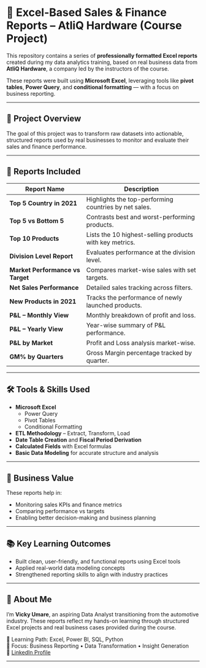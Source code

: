 # 📄 Excel-Based Sales & Finance Reports – AtliQ Hardware (Course Project)

This repository contains a series of **professionally formatted Excel reports** created during my data analytics training, based on real business data from **AtliQ Hardware**, a company led by the instructors of the course.

These reports were built using **Microsoft Excel**, leveraging tools like **pivot tables**, **Power Query**, and **conditional formatting** — with a focus on business reporting.

---

## 📌 Project Overview

The goal of this project was to transform raw datasets into actionable, structured reports used by real businesses to monitor and evaluate their sales and finance performance.

---

## 📁 Reports Included

| Report Name                       | Description |
|----------------------------------|-------------|
| **Top 5 Country in 2021**        | Highlights the top-performing countries by net sales. |
| **Top 5 vs Bottom 5**            | Contrasts best and worst-performing products. |
| **Top 10 Products**              | Lists the 10 highest-selling products with key metrics. |
| **Division Level Report**        | Evaluates performance at the division level. |
| **Market Performance vs Target** | Compares market-wise sales with set targets. |
| **Net Sales Performance**        | Detailed sales tracking across filters. |
| **New Products in 2021**         | Tracks the performance of newly launched products. |
| **P&L – Monthly View**           | Monthly breakdown of profit and loss. |
| **P&L – Yearly View**            | Year-wise summary of P&L performance. |
| **P&L by Market**                | Profit and Loss analysis market-wise. |
| **GM% by Quarters**              | Gross Margin percentage tracked by quarter. |

---

## 🛠️ Tools & Skills Used

- **Microsoft Excel**
  - Power Query
  - Pivot Tables
  - Conditional Formatting
- **ETL Methodology** – Extract, Transform, Load
- **Date Table Creation** and **Fiscal Period Derivation**
- **Calculated Fields** with Excel formulas
- **Basic Data Modeling** for accurate structure and analysis

---

## 🎯 Business Value

These reports help in:

- Monitoring sales KPIs and finance metrics
- Comparing performance vs targets
- Enabling better decision-making and business planning

---

## 📚 Key Learning Outcomes

- Built clean, user-friendly, and functional reports using Excel tools  
- Applied real-world data modeling concepts  
- Strengthened reporting skills to align with industry practices  

---

## 👋 About Me

I’m **Vicky Umare**, an aspiring Data Analyst transitioning from the automotive industry. These reports reflect my hands-on learning through structured Excel projects and real business cases provided during the course.

📌 Learning Path: Excel, Power BI, SQL, Python  
📌 Focus: Business Reporting • Data Transformation • Insight Generation  
🔗 [LinkedIn Profile](https://www.linkedin.com/in/vicky-umare/)

---

